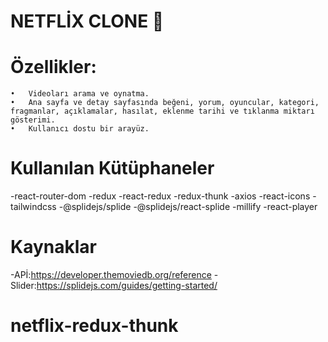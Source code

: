 # NETFLİX CLONE 🎥

# Özellikler:

    •	Videoları arama ve oynatma.
    •	Ana sayfa ve detay sayfasında beğeni, yorum, oyuncular, kategori, fragmanlar, açıklamalar, hasılat, eklenme tarihi ve tıklanma miktarı gösterimi.
    •	Kullanıcı dostu bir arayüz.

# Kullanılan Kütüphaneler

-react-router-dom
-redux
-react-redux
-redux-thunk
-axios
-react-icons
-tailwindcss
-@splidejs/splide
-@splidejs/react-splide
-millify
-react-player

# Kaynaklar

-APİ:https://developer.themoviedb.org/reference
-Slider:https://splidejs.com/guides/getting-started/
# netflix-redux-thunk
